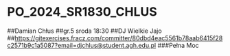 # PO_2024_SR1830_CHLUS
##Damian Chłus
##gr.5 sroda 18:30
##DJ Wielkie Jajo
##https://gitexercises.fracz.com/committer/80dbd4eac5561b78aab6415f28c2571b9c1a5087?email=djchlus@student.agh.edu.pl
###Pełna Moc
